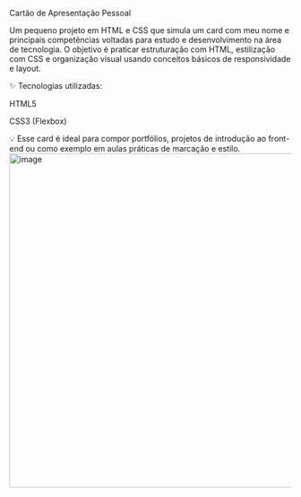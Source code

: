 Cartão de Apresentação Pessoal

Um pequeno projeto em HTML e CSS que simula um card com meu nome e principais competências voltadas para estudo e desenvolvimento na área de tecnologia.
O objetivo é praticar estruturação com HTML, estilização com CSS e organização visual usando conceitos básicos de responsividade e layout.

✨ Tecnologias utilizadas:

HTML5

CSS3 (Flexbox)

💡 Esse card é ideal para compor portfólios, projetos de introdução ao front-end ou como exemplo em aulas práticas de marcação e estilo.
<img width="1356" height="596" alt="image" src="https://github.com/user-attachments/assets/ddb96f3d-a377-4b6f-a9f5-ec2e143cae13" />

